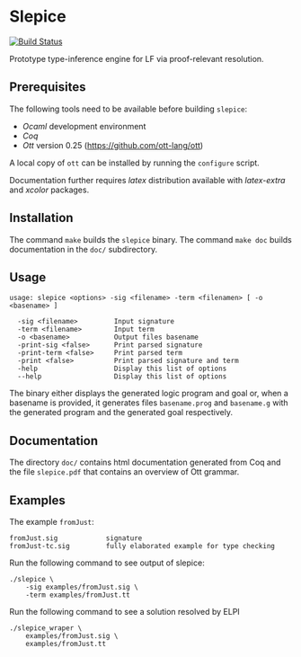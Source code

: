 # Slepice

[![Build Status](https://travis-ci.org/frantisekfarka/slepice.svg?branch=master)](https://travis-ci.org/frantisekfarka/slepice)


Prototype type-inference engine for LF via proof-relevant resolution.

## Prerequisites

The following tools need to be available before building `slepice`:
- _Ocaml_ development environment
- _Coq_
- _Ott_ version 0.25 (https://github.com/ott-lang/ott)

A local copy of ``ott`` can be installed by running the ``configure`` script.

Documentation further requires _latex_ distribution available with
_latex-extra_ and _xcolor_ packages.


## Installation 

The command `make` builds the `slepice` binary. 
The command `make doc` builds documentation in the `doc/` subdirectory.


## Usage

```
usage: slepice <options> -sig <filename> -term <filenamen> [ -o <basename> ]

  -sig <filename>         Input signature
  -term <filename>        Input term
  -o <basename>           Output files basename
  -print-sig <false>      Print parsed signature
  -print-term <false>     Print parsed term
  -print <false>          Print parsed signature and term
  -help                   Display this list of options
  --help                  Display this list of options
```

The binary either displays the generated logic program and goal or, when a basename
is provided, it generates files `basename.prog` and `basename.g` with the generated 
program and the generated goal respectively.

## Documentation

The directory ``doc/`` contains html documentation generated from Coq and
the file ``slepice.pdf`` that contains an overview of Ott grammar.

## Examples

The example ``fromJust``:

```
fromJust.sig            signature
fromJust-tc.sig         fully elaborated example for type checking
```

Run the following command to see output of slepice:

```
./slepice \
    -sig examples/fromJust.sig \
    -term examples/fromJust.tt
```

Run the following command to see a solution resolved by ELPI

```
./slepice_wraper \
    examples/fromJust.sig \
    examples/fromJust.tt
```


